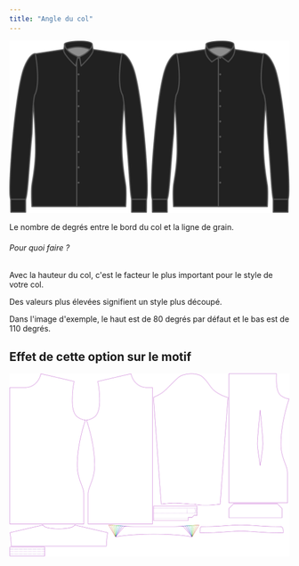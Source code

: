 ```yaml
---
title: "Angle du col"
---
```


![Angle du col](collarangle.svg)

Le nombre de degrés entre le bord du col et la ligne de grain.

<Note>

###### Pour quoi faire ?

Avec la hauteur du col, c'est le facteur le plus important pour le style de votre col.

Des valeurs plus élevées signifient un style plus découpé.

Dans l'image d'exemple, le haut est de 80 degrés par défaut et le bas est de 110 degrés.

</Note>

## Effet de cette option sur le motif

![Cette image montre l'effet de cette option en superposant plusieurs variantes qui ont une valeur différente pour cette option](simon_collarangle_sample.svg "Effet de cette option sur le modèle")
